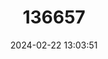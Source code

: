 ---
title: "136657"
category: "Megaoryzomys curioi"
draft: false
date: 2024-02-22 13:03:51
languages:
  English: ["Galapágos Giant Rat"]
---